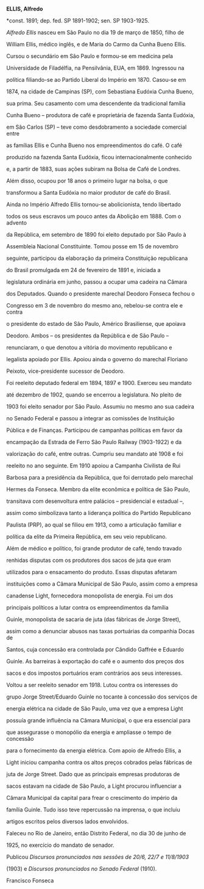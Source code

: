 **ELLIS, Alfredo**



\*const. 1891; dep. fed. SP 1891-1902; sen. SP 1903-1925.



*Alfredo Ellis* nasceu em São Paulo no dia 19 de março de 1850, filho de

William Ellis, médico inglês, e de Maria do Carmo da Cunha Bueno Ellis.



Cursou o secundário em São Paulo e formou-se em medicina pela

Universidade de Filadélfia, na Pensilvânia, EUA, em 1869. Ingressou na

política filiando-se ao Partido Liberal do Império em 1870. Casou-se em

1874, na cidade de Campinas (SP), com Sebastiana Eudóxia Cunha Bueno,

sua prima. Seu casamento com uma descendente da tradicional família

Cunha Bueno – produtora de café e proprietária de fazenda Santa Eudóxia,

em São Carlos (SP) – teve como desdobramento a sociedade comercial entre

as famílias Ellis e Cunha Bueno nos empreendimentos do café. O café

produzido na fazenda Santa Eudóxia, ficou internacionalmente conhecido

e, a partir de 1883, suas ações subiram na Bolsa de Café de Londres.

Além disso, ocupou por 18 anos o primeiro lugar na bolsa, o que

transformou a Santa Eudóxia no maior produtor de café do Brasil.



Ainda no Império Alfredo Ellis tornou-se abolicionista, tendo libertado

todos os seus escravos um pouco antes da Abolição em 1888. Com o advento

da República, em setembro de 1890 foi eleito deputado por São Paulo à

Assembleia Nacional Constituinte. Tomou posse em 15 de novembro

seguinte, participou da elaboração da primeira Constituição republicana

do Brasil promulgada em 24 de fevereiro de 1891 e, iniciada a

legislatura ordinária em junho, passou a ocupar uma cadeira na Câmara

dos Deputados. Quando o presidente marechal Deodoro Fonseca fechou o

Congresso em 3 de novembro do mesmo ano, rebelou-se contra ele e contra

o presidente do estado de São Paulo, Américo Brasiliense, que apoiava

Deodoro. Ambos – os presidentes da República e de São Paulo –

renunciaram, o que denotou a vitória do movimento republicano e

legalista apoiado por Ellis. Apoiou ainda o governo do marechal Floriano

Peixoto, vice-presidente sucessor de Deodoro.



Foi reeleito deputado federal em 1894, 1897 e 1900. Exerceu seu mandato

até dezembro de 1902, quando se encerrou a legislatura. No pleito de

1903 foi eleito senador por São Paulo. Assumiu no mesmo ano sua cadeira

no Senado Federal e passou a integrar as comissões de Instituição

Pública e de Finanças. Participou de campanhas políticas em favor da

encampação da Estrada de Ferro São Paulo Railway (1903-1922) e da

valorização do café, entre outras. Cumpriu seu mandato até 1908 e foi

reeleito no ano seguinte. Em 1910 apoiou a Campanha Civilista de Rui

Barbosa para a presidência da República, que foi derrotado pelo marechal

Hermes da Fonseca. Membro da elite econômica e política de São Paulo,

transitava com desenvoltura entre palácios – presidencial e estadual –,

assim como simbolizava tanto a liderança política do Partido Republicano

Paulista (PRP), ao qual se filiou em 1913, como a articulação familiar e

política da elite da Primeira República, em seu veio republicano.



Além de médico e político, foi grande produtor de café, tendo travado

renhidas disputas com os produtores dos sacos de juta que eram

utilizados para o ensacamento do produto. Essas disputas afetaram

instituições como a Câmara Municipal de São Paulo, assim como a empresa

canadense Light, fornecedora monopolista de energia. Foi um dos

principais políticos a lutar contra os empreendimentos da família

Guinle, monopolista de sacaria de juta (das fábricas de Jorge Street),

assim como a denunciar abusos nas taxas portuárias da companhia Docas de

Santos, cuja concessão era controlada por Cândido Gaffrée e Eduardo

Guinle. As barreiras à exportação do café e o aumento dos preços dos

sacos e dos impostos portuários eram contrários aos seus interesses.



Voltou a ser reeleito senador em 1918. Lutou contra os interesses do

grupo Jorge Street/Eduardo Guinle no tocante à concessão dos serviços de

energia elétrica na cidade de São Paulo, uma vez que a empresa Light

possuía grande influência na Câmara Municipal, o que era essencial para

que assegurasse o monopólio da energia e ampliasse o tempo de concessão

para o fornecimento da energia elétrica. Com apoio de Alfredo Ellis, a

Light iniciou campanha contra os altos preços cobrados pelas fábricas de

juta de Jorge Street. Dado que as principais empresas produtoras de

sacos estavam na cidade de São Paulo, a Light procurou influenciar a

Câmara Municipal da capital para frear o crescimento do império da

família Guinle. Tudo isso teve repercussão na imprensa, o que incluiu

artigos escritos pelos diversos lados envolvidos.



Faleceu no Rio de Janeiro, então Distrito Federal, no dia 30 de junho de

1925, no exercício do mandato de senador.



Publicou *Discursos pronunciados nas sessões de 20/6, 22/7 e 11/8/1903*

(1903) e *Discursos pronunciados no Senado Federal* (1910).



Francisco Fonseca



